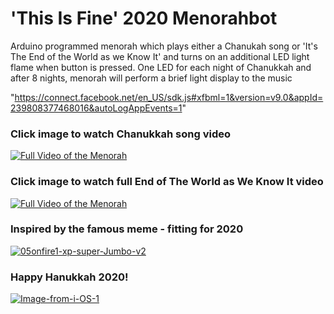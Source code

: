 # 'This Is Fine' 2020 Menorahbot
Arduino programmed menorah which plays either a Chanukah song or 'It's The End of the World as we Know It' and turns on an additional LED light flame when button is pressed. One LED for each night of Chanukkah and after 8 nights, menorah will perform a brief light display to the music

"https://connect.facebook.net/en_US/sdk.js#xfbml=1&version=v9.0&appId=239808377468016&autoLogAppEvents=1"

### Click image to watch Chanukkah song video
[![Full Video of the Menorah](https://i.ibb.co/7jTyG7t/Image-from-i-OS.jpg)](https://youtu.be/guHcGGm33To)

### Click image to watch full End of The World as We Know It video
[![Full Video of the Menorah](https://i.ibb.co/y5726Jw/Image-from-i-OS.jpg)](https://youtu.be/CITmACc7Exc)

### Inspired by the famous meme - fitting for 2020
<a href="https://ibb.co/2qt53jL"><img src="https://i.ibb.co/v1PD4Jr/05onfire1-xp-super-Jumbo-v2.jpg" alt="05onfire1-xp-super-Jumbo-v2" border="0" /></a>

### Happy Hanukkah 2020!
<a href="https://ibb.co/sR2zXXT"><img src="https://i.ibb.co/LR8HssT/Image-from-i-OS-1.jpg" alt="Image-from-i-OS-1" border="0" /></a>
